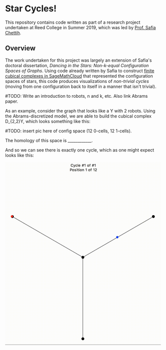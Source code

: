 # Star Cycles!

This repository contains code written as part of a research project undertaken at Reed College in Summer 2019, which was led by [Prof. Safia Chettih](http://people.reed.edu/~safia/).

## Overview
The work undertaken for this project was largely an extension of Safia's doctoral dissertation, _Dancing in the Stars: Non-k-equal Configuration Spaces of Graphs_. Using code already written by Safia to construct [finite cubical complexes in SageMathCloud](https://doc.sagemath.org/html/en/reference/homology/sage/homology/cubical_complex.html) that represented the configuration spaces of stars, this code produces visualizations of _non-trivial cycles_ (moving from one configuration back to itself in a manner that isn't trivial).

#TODO: Write an introduction to robots, n and k, etc. Also link Abrams paper.

As an example, consider the graph that looks like a Y with 2 robots. Using the Abrams-discretized model, we are able to build the cubical complex D_{2,2}Y, which looks something like this:

#TODO: insert pic here of config space (12 0-cells, 12 1-cells).

The homology of this space is ____________.

And so we can see there is exactly one cycle, which as one might expect looks like this:

![](demo.gif)
